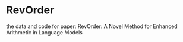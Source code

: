 # RevOrder
the data and code for paper: RevOrder: A Novel Method for Enhanced Arithmetic in Language Models
